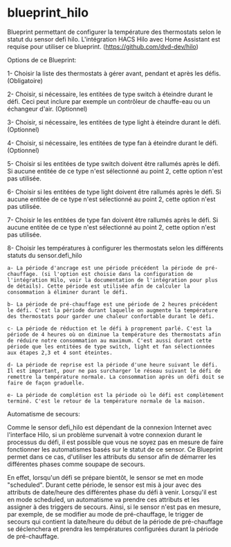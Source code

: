 # blueprint_hilo
Blueprint permettant de configurer la température des thermostats selon le statut du sensor defi hilo. L'intégration HACS Hilo avec Home Assistant est requise pour utiliser ce blueprint. (https://github.com/dvd-dev/hilo)

Options de ce Blueprint:

1- Choisir la liste des thermostats à gérer avant, pendant et après les défis. (Obligatoire)

2- Choisir, si nécessaire, les entitées de type switch à éteindre durant le défi. Ceci peut inclure par exemple un contrôleur de chauffe-eau ou un échangeur d'air. (Optionnel)

3- Choisir, si nécessaire, les entitées de type light à éteindre durant le défi. (Optionnel)

4- Choisir, si nécessaire, les entitées de type fan à éteindre durant le défi. (Optionnel)

5- Choisir si les entitées de type switch doivent être rallumés après le défi. Si aucune entitée de ce type n'est sélectionné au point 2, cette option n'est pas utilisée.

6- Choisir si les entitées de type light doivent être rallumés après le défi. Si aucune entitée de ce type n'est sélectionné au point 2, cette option n'est pas utilisée.

7- Choisir le les entitées de type fan doivent être rallumés après le défi. Si aucune entitée de ce type n'est sélectionné au point 2, cette option n'est pas utilisée.

8- Choisir les températures à configurer les thermostats selon les différents statuts du sensor.defi_hilo

    a- La période d'ancrage est une période précédent la période de pré-chauffage. (si l'option est choisie dans la configuration de l'intégration Hilo, voir la documentation de l'intégration pour plus de détails). Cette période est utilisée afin de calculer la consommation à éliminer durant le défi.

    b- La période de pré-chauffage est une période de 2 heures précédent le défi. C'est la période durant laquelle on augmente la température des thermostats pour garder une chaleur confortable durant le défi.

    c- La période de réduction et le défi à proprement parlé. C'est la période de 4 heures où on diminue la température des thermostats afin de réduire notre consommation au maximum. C'est aussi durant cette période que les entitées de type switch, light et fan sélectionnées aux étapes 2,3 et 4 sont éteintes.

    d- La période de reprise est la période d'une heure suivant le défi. Il est important, pour ne pas surcharger le réseau suivant le défi de remettre la température normale. La consommation après un défi doit se faire de façon graduelle.

    e- La période de complétion est la période où le défi est complètement terminé. C'est le retour de la température normale de la maison.
    

Automatisme de secours:

Comme le sensor defi_hilo est dépendant de la connexion Internet avec l'interface Hilo, si un problème survenait à votre connexion durant le processus du défi, il est possible que vous ne soyez pas en mesure de faire fonctionner les automatismes basés sur le statut de ce sensor. Ce Blueprint permet dans ce cas, d'utiliser les attributs du sensor afin de démarrer les différentes phases comme soupape de secours. 

En effet, lorsqu'un défi se prépare bientôt, le sensor se met en mode "scheduled". Durant cette période, le sensor est mis à jour avec des attributs de date/heure des différentes phase du défi à venir. Lorsqu'il est en mode scheduled, un automatisme va prendre ces attributs et les assigner à des triggers de secours. Ainsi, si le sensor n'est pas en mesure, par exemple, de se modifier au mode de pré-chauffage, le trigger de secours qui contient la date/heure du début de la période de pré-chauffage se déclenchera et prendra les températures configurées durant la période de pré-chauffage.